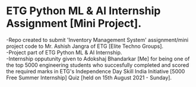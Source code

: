 # ETG Python ML &amp; AI Internship Assignment [Mini Project].

-Repo created to submit 'Inventory Management System' assignment/mini project code to Mr. Ashish Jangra of ETG [Elite Techno Groups].<br />
-Project part of ETG Python ML & AI Internship.<br />
-Internship opputunity given to Adokshaj Bhandarkar [Me] for being one of the top 5000 engineering students who succesfully completed and scored the required marks in ETG's Independence Day Skill India Initiative [5000 Free Summer Internship] Quiz [held on 15th August 2021 - Sunday].  
